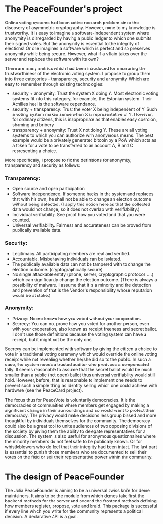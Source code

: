 # The PeaceFounder's project

Online voting systems had been active research problem since the discovery of asymmetric cryptography. However, none to my knowledge is trustworthy. It is easy to imagine a software-independent system where anonymity is disregarded by having a public ledger to which one submits their signed votes. But the anonymity is essential to the integrity of elections! Or one imagines a software which is perfect and so preserves anonymity while being secure. However, what if a villain takes over the server and replaces the software with its own?

There are many metrics which had been introduced for measuring the trustworthiness of the electronic voting system. I propose to group them into three categories - transparency, security and anonymity. Which are easy to remember through existing technologies:

+ security + anonymity: Trust the system X doing Y. Most electronic voting systems fit into this category, for example, the Estonian system. Their Achilles heel is the software dependance.
+ security + transparency: Trust the voter X being independent of Y. Such a voting system makes sense when X is representative of Y. However, for ordinary citizens, this is inappropriate as that enables easy coercion, shaming and bribery. 
+ transparency + anonymity: Trust X not doing Y. These are all voting systems to which you can authorize with anonymous means. The best example would be a privately generated bitcoin by a PoW which acts as a token for a vote to be transferred to an account A, B and C representing a choice.

More specifically, I propose to fix the definitions for anonymity, transparency and security as follows:

### Transparency:

+ Open source and open participation
+ Software independence. If someone hacks in the system and replaces that with his own, he shall not be able to change an election outcome without being detected. (I apply this notion here as that the collected data would not change, so it does not overlap with verifiability.)
+ Individual verifiability. See proof how you voted and that you were counted.
+ Universal verifiability. Fairness and accurateness can be proved from publically available data.

### Security:

+ Legitimacy. All participating members are real and verified. 
+ Accountable. Misbehaving individuals can be isolated. 
+ The publically available data can not be tampered with to change the election outcome. (cryptographically secure)
+ No single attackable entity (phone, server, cryptographic protocol, ....) which can significantly change the election outcome. (There is always a possibility of malware. I assume that it is a minority and the detection and prevention of that is the Vendor's responsibility whose reputation would be at stake.)

### Anonymity:

+ Privacy: Noone knows how you voted without your cooperation.
+ Secrecy: You can not prove how you voted for another person, even with your cooperation, also known as receipt freeness and secret ballot. I don't use those definitions because the voting system can have a receipt, but it might not be the only one. 

Secrecy can be implemented with software by giving the citizen a choice to vote in a traditional voting ceremony which would override the online voting receipt while not revealing whether he/she did so to the public. In such a case, the system needs a trusted auditor who produces a compensated tally. It seems reasonable to assume that the secret ballot would be much smaller than a public (not open) ballot thus universal verifiability would still hold. However, before, that is reasonable to implement one needs to prevent such a simple thing as identity selling which one could achieve with hardware (see the PeaceCard project). 

The focus thus for PeaceVote is voluntarily democracies. It is the democracies of communities where members get engaged by making a significant change in their surroundings and so would want to protect their democracy. The privacy would make decisions less group biased and more thoughtful by individuals themselves for the community. The democracy could also be a great tool to unite audiences of two opposing divisions of the society by giving them the ability to delegate representatives for a discussion.  The system is also useful for anonymous questionnaires where the minority members do not feel safe to be publically known. Or for whistleblowers who do feel that their integrity had been intact. The last part is essential to punish those members who are documented to sell their votes on the field or sell their representative power within the community. 

# The design of PeaceFounder

The Julia PeaceFounder is aiming to be a universal swiss knife for deme maintainers. It aims to be the module from which demes take first the backend methods for the server and second the frontend methods defining how members register, propose, vote and braid. This package is successful if every line which you write for the community represents a political decision. A declarative API is a goal.